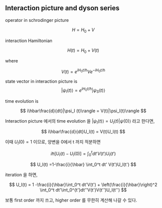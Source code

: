 ## Interaction picture and dyson series

operator in schrodinger picture

$$
H= H_0+V
$$

interaction Hamiltonian

$$
H(t) = H_0 + V(t)
$$

where 

$$
V(t) = e^{iH_0 t/ \hbar}Ve^{-iH_0 t/ \hbar}
$$

state vector in interaction picture is 
$$
|\psi_I(t)\rangle = e^{iH_0t/\hbar}|\psi_S(t)\rangle
$$

time evolution is 

$$
i\hbar\frac{d}{dt}|\psi_I (t)\rangle = V(t)|\psi_I(t)\rangle
$$

Interaction picture 에서의 time evolution 을 $|\psi_I(t)\rangle = U_I(t)|\psi(0)\rangle$ 라고 한다면,

$$
i\hbar\frac{d}{dt}U_I(t) = V(t)U_I(t)
$$

이때 $U_I(0)=1$ 이므로, 양변을 0에서 t 까지 적분하면

$$
i\hbar \left[U_I(t)-U_I(0) \right] = \int_0^t dt' V(t')U_I(t')
$$

$$
U_I(t) =1-\frac{i}{\hbar} \int_0^t dt' V(t')U_I(t')
$$

iteration 을 하면,

$$
U_I(t) = 1 -\frac{i}{\hbar}\int_0^t dt'V(t') + \left(\frac{i}{\hbar}\right)^2 \int_0^t dt'\int_0^{t'}dt''V(t')V(t'')U_I(t'')
$$

보통 first order 까지 쓰고, higher order 를 무한히 계산해 나갈 수 있다.
